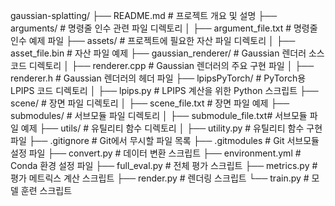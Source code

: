 gaussian-splatting/
├── README.md             # 프로젝트 개요 및 설명
├── arguments/            # 명령줄 인수 관련 파일 디렉토리
│   ├── argument_file.txt # 명령줄 인수 예제 파일
├── assets/               # 프로젝트에 필요한 자산 파일 디렉토리
│   ├── asset_file.bin    # 자산 파일 예제
├── gaussian_renderer/    # Gaussian 렌더러 소스 코드 디렉토리
│   ├── renderer.cpp      # Gaussian 렌더러의 주요 구현 파일
│   ├── renderer.h        # Gaussian 렌더러의 헤더 파일
├── lpipsPyTorch/         # PyTorch용 LPIPS 코드 디렉토리
│   ├── lpips.py          # LPIPS 계산을 위한 Python 스크립트
├── scene/                # 장면 파일 디렉토리
│   ├── scene_file.txt    # 장면 파일 예제
├── submodules/           # 서브모듈 파일 디렉토리
│   ├── submodule_file.txt# 서브모듈 파일 예제
├── utils/                # 유틸리티 함수 디렉토리
│   ├── utility.py        # 유틸리티 함수 구현 파일
├── .gitignore            # Git에서 무시할 파일 목록
├── .gitmodules           # Git 서브모듈 설정 파일
├── convert.py            # 데이터 변환 스크립트
├── environment.yml       # Conda 환경 설정 파일
├── full_eval.py          # 전체 평가 스크립트
├── metrics.py            # 평가 메트릭스 계산 스크립트
├── render.py             # 렌더링 스크립트
└── train.py              # 모델 훈련 스크립트
